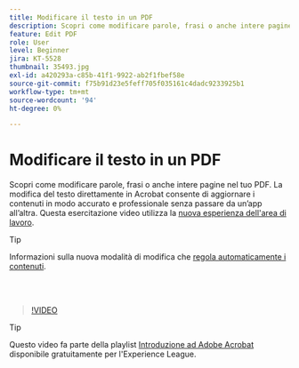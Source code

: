 ```yaml
---
title: Modificare il testo in un PDF
description: Scopri come modificare parole, frasi o anche intere pagine nel tuo PDF
feature: Edit PDF
role: User
level: Beginner
jira: KT-5528
thumbnail: 35493.jpg
exl-id: a420293a-c85b-41f1-9922-ab2f1fbef58e
source-git-commit: f75b91d23e5feff705f035161c4dadc9233925b1
workflow-type: tm+mt
source-wordcount: '94'
ht-degree: 0%

---
```


# Modificare il testo in un PDF

Scopri come modificare parole, frasi o anche intere pagine nel tuo PDF. La modifica del testo direttamente in Acrobat consente di aggiornare i contenuti in modo accurato e professionale senza passare da un’app all’altra. Questa esercitazione video utilizza la [nuova esperienza dell&#39;area di lavoro](new-workspace.md).

>[!TIP]
>
>Informazioni sulla nuova modalità di modifica che [regola automaticamente i contenuti](auto-adjust-layout.md).

<br> 

>[!VIDEO](https://video.tv.adobe.com/v/35493?enablevpops&quality=12&learn=on&hidetitle=true)

>[!TIP]
>
>Questo video fa parte della playlist [Introduzione ad Adobe Acrobat](https://experienceleague.adobe.com/en/playlists/acrobat-get-started-business-users) disponibile gratuitamente per l&#39;Experience League.

